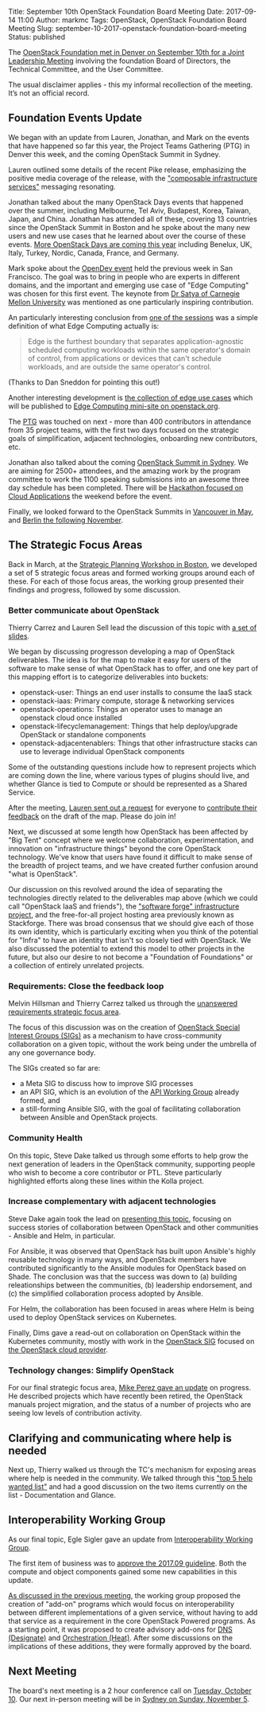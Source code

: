 Title: September 10th OpenStack Foundation Board Meeting
Date: 2017-09-14 11:00
Author: markmc
Tags: OpenStack, OpenStack Foundation Board Meeting
Slug: september-10-2017-openstack-foundation-board-meeting
Status: published

The [OpenStack Foundation met in Denver on September 10th for a Joint
Leadership
Meeting](https://wiki.openstack.org/wiki/Governance/Foundation/10Sep2017BoardMeeting)
involving the foundation Board of Directors, the Technical Committee,
and the User Committee.

The usual disclaimer applies - this my informal recollection of the
meeting. It’s not an official record.

## Foundation Events Update

We began with an update from Lauren, Jonathan, and Mark on the events
that have happened so far this year, the Project Teams Gathering (PTG)
in Denver this week, and the coming OpenStack Summit in Sydney.

Lauren outlined some details of the recent Pike release, emphasizing
the positive media coverage of the release, with the ["composable
infrastructure
services"](https://www.openstack.org/news/view/340/openstack-pike-delivers-composable-infrastructure-services-and-improved-lifecycle-management)
messaging resonating.

Jonathan talked about the many OpenStack Days events that happened
over the summer, including Melbourne, Tel Aviv, Budapest, Korea,
Taiwan, Japan, and China. Jonathan has attended all of these, covering
13 countries since the OpenStack Summit in Boston and he spoke about
the many new users and new use cases that he learned about over the
course of these events. [More OpenStack Days are
coming this
year](https://www.openstack.org/community/events/openstackdays)
including Benelux, UK, Italy, Turkey, Nordic, Canada, France, and
Germany.

Mark spoke about the [OpenDev event](http://www.opendevconf.com) held
the previous week in San Francisco. The goal was to bring in people
who are experts in different domains, and the important and emerging
use case of "Edge Computing" was chosen for this first event. The
keynote from [Dr Satya of Carnegie Mellon
University](https://www.cs.cmu.edu/~satya/) was mentioned as one
particularly inspiring contribution.

An particularly interesting conclusion from [one of the
sessions](https://etherpad.openstack.org/p/Deployment_Considerations__Hardware_options)
was a simple definition of what Edge Computing actually is:

> Edge is the furthest boundary that separates application-agnostic
> scheduled computing workloads within the same operator's domain of
> control, from applications or devices that can't schedule workloads,
> and are outside the same operator's control.

(Thanks to Dan Sneddon for pointing this out!)

Another interesting development is [the collection of edge use
cases](https://etherpad.openstack.org/p/opendev-sf-use-cases) which
will be published to [Edge Computing mini-site on
openstack.org](https://www.openstack.org/edge).

The [PTG](https://www.openstack.org/ptg/) was touched on next - more
than 400 contributors in attendance from 35 project teams, with the
first two days focused on the strategic goals of simplification,
adjacent technologies, onboarding new contributors, etc.

Jonathan also talked about the coming [OpenStack Summit in
Sydney](https://www.openstack.org/summit/sydney-2017/). We are aiming
for 2500+ attendees, and the amazing work by the program committee to
work the 1100 speaking submissions into an awesome three day schedule
has been completed. There will be [Hackathon focused on Cloud
Applications](http://hackathon.openstack.org.au/) the weekend before
the event.

Finally, we looked forward to the OpenStack Summits in [Vancouver in
May](https://www.openstack.org/summit/vancouver-2018/), and [Berlin the
following November](https://www.openstack.org/summit/berlin-2018/).

## The Strategic Focus Areas

Back in March, at the [Strategic Planning Workshop in
Boston](https://crustyblaa.com/march-8-2017-openstack-foundation-strategic-planning-workshop.html),
we developed a set of 5 strategic focus areas and formed working
groups around each of these. For each of those focus areas, the
working group presented their findings and progress, followed by some
discussion.

### Better communicate about OpenStack

Thierry Carrez and Lauren Sell lead the discussion of this topic with
[a set of
slides](https://docs.google.com/presentation/d/1qQ1oCjhEE3bjtjkPydGhyeR6vFyuyFeOhbwc-WueddI).

We began by discussing progresson developing a map of OpenStack
deliverables. The idea is for the map to make it easy for users of the
software to make sense of what OpenStack has to offer, and one key
part of this mapping effort is to categorize deliverables into
buckets:

- openstack-user: Things an end user installs to consume the IaaS
  stack
- openstack-iaas: Primary compute, storage & networking services
- openstack-operations: Things an operator uses to manage an openstack
  cloud once installed
- openstack-lifecyclemanagement: Things that help deploy/upgrade
  OpenStack or standalone components
- openstack-adjacentenablers: Things that other infrastructure stacks
  can use to leverage individual OpenStack components

Some of the outstanding questions include how to represent projects
which are coming down the line, where various types of plugins should
live, and whether Glance is tied to Compute or should be represented
as a Shared Service.

After the meeting, [Lauren sent out a
request](http://lists.openstack.org/pipermail/foundation-board/2017-September/000376.html)
for everyone to [contribute their
feedback](https://etherpad.openstack.org/p/map-feedback) on the draft
of the map. Please do join in!

Next, we discussed at some length how OpenStack has been affected by
"Big Tent" concept where we welcome collaboration, experimentation,
and innovation on "infrastructure things" beyond the core OpenStack
technology. We've know that users have found it difficult to make
sense of the breadth of project teams, and we have created further
confusion around "what is OpenStack".

Our discussion on this revolved around the idea of separating the
technologies directly related to the deliverables map above (which we
could call "OpenStack IaaS and friends"), the ["software forge"
infrastructure project](https://docs.openstack.org/infra/), and the
free-for-all project hosting area previously known as
Stackforge. There was broad consensus that we should give each of
those its own identity, which is particularly exciting when you think
of the potential for "Infra" to have an identity that isn't so closely
tied with OpenStack. We also discussed the potential to extend this
model to other projects in the future, but also our desire to not
become a "Foundation of Foundations" or a collection of entirely
unrelated projects.

### Requirements: Close the feedback loop

Melvin Hillsman and Thierry Carrez talked us through the [unanswered
requirements strategic focus
area](https://docs.google.com/presentation/d/1vjGm5OzjVvtbhf_WUyKN3nvYGpB_hDTJEzMAwvgLd1I).

The focus of this discussion was on the creation of [OpenStack Special
Interest Groups
(SIGs)](https://wiki.openstack.org/wiki/OpenStack_SIGs) as a mechanism
to have cross-community collaboration on a given topic, without the
work being under the umbrella of any one governance body.

The SIGs created so far are:

- a Meta SIG to discuss how to improve SIG processes
- an API SIG, which is an evolution of the [API Working
  Group](https://wiki.openstack.org/wiki/API_Working_Group) already
  formed, and
- a still-forming Ansible SIG, with the goal of facilitating
  collaboration between Ansible and OpenStack projects.

### Community Health

On this topic, Steve Dake talked us through some efforts to help grow
the next generation of leaders in the OpenStack community, supporting
people who wish to become a core contributor or PTL. Steve
particularly highlighted efforts along these lines within the Kolla
project.

### Increase complementary with adjacent technologies

Steve Dake again took the lead on [presenting this
topic](https://docs.google.com/presentation/d/1iF09E1LTil55sLzncWIyS9WvRK-L_4Gp975mWQ53sis),
focusing on success stories of collaboration between OpenStack and
other communities - Ansible and Helm, in particular.

For Ansible, it was observed that OpenStack has built upon Ansible's
highly reusable technology in many ways, and OpenStack members have
contributed significantly to the Ansible modules for OpenStack based
on Shade. The conclusion was that the success was down to (a)
building releationships between the communities, (b) leadership
endorsement, and (c) the simplified collaboration process adopted by
Ansible.

For Helm, the collaboration has been focused in areas where Helm is
being used to deploy OpenStack services on Kubernetes.

Finally, Dims gave a read-out on collaboration on OpenStack within the
Kubernetes community, mostly with work in the [OpenStack
SIG](https://github.com/kubernetes/community/blob/master/sig-openstack/README.md)
focused on [the OpenStack cloud
provider](https://github.com/kubernetes/kubernetes/blob/master/pkg/cloudprovider/providers/openstack/openstack.go).

### Technology changes: Simplify OpenStack

For our final strategic focus area, [Mike Perez gave an
update](http://www.scaryland.net/complicated.pdf) on progress. He
described projects which have recently been retired, the OpenStack
manuals project migration, and the status of a number of projects who
are seeing low levels of contribution activity.

## Clarifying and communicating where help is needed

Next up, Thierry walked us through the TC's mechanism for exposing
areas where help is needed in the community. We talked through this
["top 5 help wanted
list"](https://governance.openstack.org/tc/reference/top-5-help-wanted.html)
and had a good discussion on the two items currently on the list -
Documentation and Glance.

## Interoperability Working Group

As our final topic, Egle Sigler gave an update from [Interoperability
Working
Group](https://docs.google.com/document/d/1CZxF-DL9CaxX9ab3Rd_IAqDzV-R_M8TCm1RwmQ_Emd4/).

The first item of business was to [approve the 2017.09
guideline](https://review.openstack.org/502328). Both the compute and
object components gained some new capabilities in this update.

[As discussed in the previous
meeting](https://crustyblaa.com/june-20-openstack-foundation-board-meeting.html),
the working group proposed the creation of "add-on" programs which
would focus on interoperability between different implementations of a
given service, without having to add that service as a requirement in
the core OpenStack Powered programs. As a starting point, it was
proposed to create advisory add-ons for [DNS
(Designate)](https://review.openstack.org/492635) and [Orchestration
(Heat)](https://review.openstack.org/#/c/490648/). After some
discussions on the implications of these additions, they were formally
approved by the board.

## Next Meeting

The board's next meeting is a 2 hour conference call on [Tuesday,
October
10](https://wiki.openstack.org/wiki/Governance/Foundation/10Oct2017BoardMeeting). Our
next in-person meeting will be in [Sydney on Sunday, November
5](https://wiki.openstack.org/wiki/Governance/Foundation/5Nov2017BoardMeeting).


